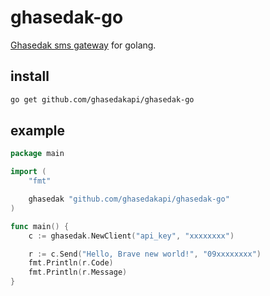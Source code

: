 ghasedak-go
===============
[Ghasedak sms gateway](https://ghasedak.io) for golang.

install
-------

```sh
go get github.com/ghasedakapi/ghasedak-go
```

example
-------
```go
package main

import (
	"fmt"

	ghasedak "github.com/ghasedakapi/ghasedak-go"
)

func main() {
	c := ghasedak.NewClient("api_key", "xxxxxxxx")

	r := c.Send("Hello, Brave new world!", "09xxxxxxxx")
	fmt.Println(r.Code)
	fmt.Println(r.Message)
}

```